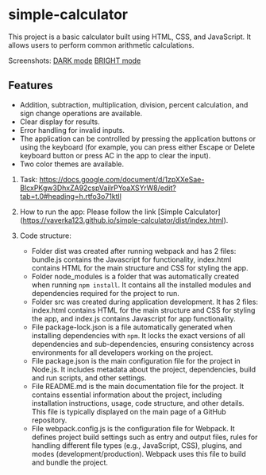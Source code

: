 # simple-calculator

This project is a basic calculator built using HTML, CSS, and JavaScript. 
It allows users to perform common arithmetic calculations.

   Screenshots:
   [DARK mode](https://github.com/user-attachments/assets/d122c987-e66d-4c72-b849-1d06b4192933)
   [BRIGHT mode](https://github.com/user-attachments/assets/7f89db00-f654-477e-9aa6-9010ad18df0e)

## Features

- Addition, subtraction, multiplication, division, percent calculation, and sign change operations are available.
- Clear display for results.
- Error handling for invalid inputs.
- The application can be controlled by pressing the application buttons or using the keyboard (for example, you can press either Escape or Delete keyboard button or press AC in the app to clear the input).
- Two color themes are available.

1. Task: https://docs.google.com/document/d/1zpXXeSae-BlcxPKgw3DhxZA92cspVailrPYoaXSYrW8/edit?tab=t.0#heading=h.rtfo3o71ktll

2. How to run the app:
   Please follow the link [Simple Calculator] (https://vaverka123.github.io/simple-calculator/dist/index.html).

3. Code structure:
   - Folder dist was created after running webpack and has 2 files: bundle.js contains the Javascript for functionality, index.html contains HTML for the main structure and CSS for styling the app.
   - Folder node_modules is a folder that was automatically created when running `npm install`. It contains all the installed modules and dependencies required for the project to run.
   - Folder src was created during application development. It has 2 files: index.html contains HTML for the main structure and CSS for styling the app, and index.js contains Javascript for app functionality.
   - File package-lock.json is a file automatically generated when installing dependencies with `npm`. It locks the exact versions of all dependencies and sub-dependencies, ensuring consistency across environments for all developers working on the project.
   - File package.json is the main configuration file for the project in Node.js. It includes metadata about the project, dependencies, build and run scripts, and other settings. 
   - File README.md is the main documentation file for the project. It contains essential information about the project, including installation instructions, usage, code structure, and other details. This file is typically displayed on the main page of a GitHub repository.
   - File webpack.config.js is the configuration file for Webpack. It defines project build settings such as entry and output files, rules for handling different file types (e.g., JavaScript, CSS), plugins, and modes (development/production). Webpack uses this file to build and bundle the project.



